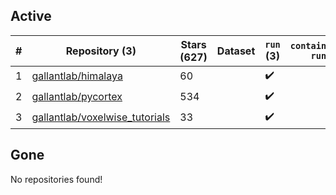 ## Active
| # | Repository (3) | Stars (627) | Dataset | `run` (3) | `containers-run` |
| --- | --- | --- | --- | --- | --- |
| 1 | [gallantlab/himalaya](https://github.com/gallantlab/himalaya) | 60 |  | :heavy_check_mark: |  |
| 2 | [gallantlab/pycortex](https://github.com/gallantlab/pycortex) | 534 |  | :heavy_check_mark: |  |
| 3 | [gallantlab/voxelwise_tutorials](https://github.com/gallantlab/voxelwise_tutorials) | 33 |  | :heavy_check_mark: |  |

## Gone
No repositories found!
